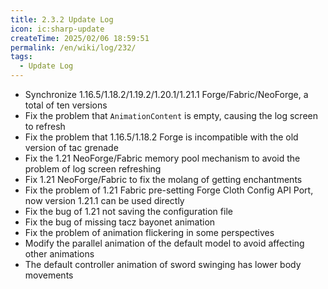 ```yaml
---
title: 2.3.2 Update Log
icon: ic:sharp-update
createTime: 2025/02/06 18:59:51
permalink: /en/wiki/log/232/
tags:
  - Update Log
---
```


- Synchronize 1.16.5/1.18.2/1.19.2/1.20.1/1.21.1 Forge/Fabric/NeoForge, a total of ten versions
- Fix the problem that `AnimationContent` is empty, causing the log screen to refresh
- Fix the problem that 1.16.5/1.18.2 Forge is incompatible with the old version of tac grenade
- Fix the 1.21 NeoForge/Fabric memory pool mechanism to avoid the problem of log screen refreshing
- Fix 1.21 NeoForge/Fabric to fix the molang of getting enchantments
- Fix the problem of 1.21 Fabric pre-setting Forge Cloth Config API Port, now version 1.21.1 can be used directly
- Fix the bug of 1.21 not saving the configuration file
- Fix the bug of missing tacz bayonet animation
- Fix the problem of animation flickering in some perspectives
- Modify the parallel animation of the default model to avoid affecting other animations
- The default controller animation of sword swinging has lower body movements